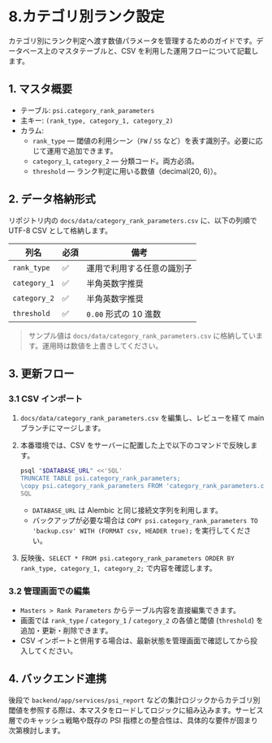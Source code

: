 # 8.カテゴリ別ランク設定

カテゴリ別にランク判定へ渡す数値パラメータを管理するためのガイドです。データベース上のマスタテーブルと、CSV を利用した運用フローについて記載します。

## 1. マスタ概要

- テーブル: `psi.category_rank_parameters`
- 主キー: `(rank_type, category_1, category_2)`
- カラム:
  - `rank_type` — 閾値の利用シーン（`FW` / `SS` など）を表す識別子。必要に応じて運用で追加できます。
  - `category_1`, `category_2` — 分類コード。両方必須。
  - `threshold` — ランク判定に用いる数値（decimal(20, 6)）。

## 2. データ格納形式

リポジトリ内の `docs/data/category_rank_parameters.csv` に、以下の列順で UTF-8 CSV として格納します。

| 列名 | 必須 | 備考 |
| --- | --- | --- |
| `rank_type` | ✅ | 運用で利用する任意の識別子 |
| `category_1` | ✅ | 半角英数字推奨 |
| `category_2` | ✅ | 半角英数字推奨 |
| `threshold` | ✅ | `0.00` 形式の 10 進数 |

> サンプル値は `docs/data/category_rank_parameters.csv` に格納しています。運用時は数値を上書きしてください。

## 3. 更新フロー

### 3.1 CSV インポート

1. `docs/data/category_rank_parameters.csv` を編集し、レビューを経て main ブランチにマージします。
2. 本番環境では、CSV をサーバーに配置した上で以下のコマンドで反映します。

   ```bash
   psql "$DATABASE_URL" <<'SQL'
   TRUNCATE TABLE psi.category_rank_parameters;
   \copy psi.category_rank_parameters FROM 'category_rank_parameters.csv' WITH (FORMAT csv, HEADER true);
   SQL
   ```

   - `DATABASE_URL` は Alembic と同じ接続文字列を利用します。
   - バックアップが必要な場合は `COPY psi.category_rank_parameters TO 'backup.csv' WITH (FORMAT csv, HEADER true);` を実行してください。

3. 反映後、`SELECT * FROM psi.category_rank_parameters ORDER BY rank_type, category_1, category_2;` で内容を確認します。

### 3.2 管理画面での編集

- `Masters > Rank Parameters` からテーブル内容を直接編集できます。
- 画面では `rank_type` / `category_1` / `category_2` の各値と閾値 (`threshold`) を追加・更新・削除できます。
- CSV インポートと併用する場合は、最新状態を管理画面で確認してから投入してください。

## 4. バックエンド連携

後段で `backend/app/services/psi_report` などの集計ロジックからカテゴリ別閾値を参照する際は、本マスタをロードしてロジックに組み込みます。サービス層でのキャッシュ戦略や既存の PSI 指標との整合性は、具体的な要件が固まり次第検討します。

